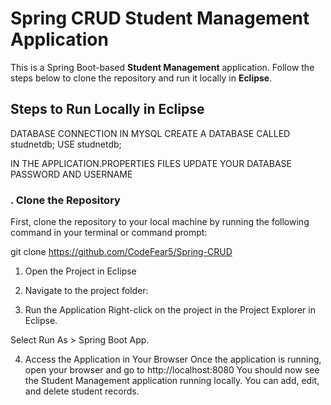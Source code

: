 # Spring CRUD Student Management Application

This is a Spring Boot-based **Student Management** application. Follow the steps below to clone the repository and run it locally in **Eclipse**.

## Steps to Run Locally in Eclipse




DATABASE CONNECTION
IN MYSQL 
CREATE A DATABASE CALLED studnetdb;
USE studnetdb;

IN THE APPLICATION.PROPERTIES FILES
UPDATE YOUR DATABASE PASSWORD AND USERNAME
### . Clone the Repository

First, clone the repository to your local machine by running the following command in your terminal or command prompt:

 
git clone https://github.com/CodeFear5/Spring-CRUD

1. Open the Project in Eclipse
2. Navigate to the project folder:

3. Run the Application
Right-click on the project in the Project Explorer in Eclipse.

Select Run As > Spring Boot App.

4. Access the Application in Your Browser
Once the application is running, open your browser and go to
http://localhost:8080
You should now see the Student Management application running locally. You can add, edit, and delete student records.



